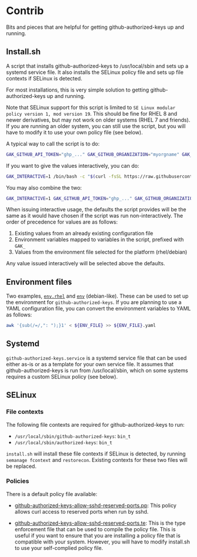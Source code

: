 # Contrib

Bits and pieces that are helpful for getting github-authorized-keys up and running.

## Install.sh

A script that installs github-authorized-keys to /usr/local/sbin and sets up a systemd service file. It also installs the SELinux policy file and sets up file contexts if SELinux is detected.

For most installations, this is very simple solution to getting github-authorized-keys up and running.

Note that SELinux support for this script is limited to `SE Linux modular policy version 1, mod version 19`. This should be fine for RHEL 8 and newer derivatives, but may not work on older systems (RHEL 7 and friends). If you are running an older system, you can still use the script, but you will have to modify it to use your own policy file (see below).

A typical way to call the script is to do:

```bash
GAK_GITHUB_API_TOKEN="ghp_..." GAK_GITHUB_ORGANIZATION="myorgname" GAK_GITHUB_ADMIN_TEAM_NAME="myadminteam" /bin/bash -c "$(curl -fsSL https://raw.githubusercontent.com/terjekv/github-authorized-keys/main/contrib/install.sh)"
```

If you want to give the values interactively, you can do:

```bash
GAK_INTERACTIVE=1 /bin/bash -c "$(curl -fsSL https://raw.githubusercontent.com/terjekv/github-authorized-keys/main/contrib/install.sh)"
```

You may also combine the two:

```bash
GAK_INTERACTIVE=1 GAK_GITHUB_API_TOKEN="ghp_..." GAK_GITHUB_ORGANIZATION="myorgname" /bin/bash -c "$(curl -fsSL https://raw.githubusercontent.com/terjekv/github-authorized-keys/main/contrib/install.sh)"
```

When issuing interactive usage, the defaults the script provides will be the same as it would have chosen if the script was run non-interactively.
The order of precedence for values are as follows:

1. Existing values from an already existing configuration file
2. Environment variables mapped to variables in the script, prefixed with `GAK_`
3. Values from the environment file selected for the platform (rhel/debian)

Any value issued interactively will be selected above the defaults.


## Environment files

Two examples, [`env.rhel`](env.rhel) and [`env`](env) (debian-like). These can be used to set up
the environment for `github-authorized-keys`. If you are planning to use a YAML configuration
file, you can convert the environment variables to YAML as follows:

```bash
awk '{sub(/=/,": ");}1' < ${ENV_FILE} >> ${ENV_FILE}.yaml
```

## Systemd

`github-authorized-keys.service` is a systemd service file that can be used either as-is
or as a template for your own service file. It assumes that github-authorized-keys is
run from /usr/local/sbin, which on some systems requires a custom SELinux policy (see below).

## SELinux

### File contexts

The following file contexts are required for github-authorized-keys to run:

- `/usr/local/sbin/github-authorized-keys`: `bin_t`
- `/usr/local/sbin/authorized-keys`: `bin_t`

`install.sh` will install these file contexts if SELinux is detected, by running `semanage fcontext` and `restorecon`. Existing contexts for these two files will be replaced.

### Policies

There is a default policy file available:

- [github-authorized-keys-allow-sshd-reserved-ports.pp](github-authorized-keys-allow-sshd-reserved-ports.pp):
  This policy allows curl access to reserved ports when run by sshd.

- [github-authorized-keys-allow-sshd-reserved-ports.te](github-authorized-keys-allow-sshd-reserved-ports.te):
  This is the type enforcement file that can be used to compile the policy file. This is useful if you want
  to ensure that you are installing a policy file that is compatible with your system. However, you will have to
  modify install.sh to use your self-complied policy file.


